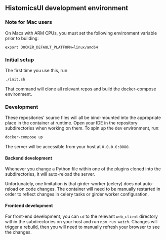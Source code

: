 ## HistomicsUI development environment

### Note for Mac users

On Macs with ARM CPUs, you must set the following environment variable prior to building:

    export DOCKER_DEFAULT_PLATFORM=linux/amd64

### Initial setup

The first time you use this, run:

```bash
./init.sh
```

That command will clone all relevant repos and build the docker-compose environment.

### Development

These repositories' source files will all be bind-mounted into the appropriate
place in the container at runtime. Open your IDE in the repository subdirectories when
working on them. To spin up the dev environment, run:

```bash
docker-compose up
```

The server will be accessible from your host at `0.0.0.0:8080`.

#### Backend development

Whenever you change a Python file within one of the plugins cloned into the subdirectories, it will
auto-reload the server.

Unfortunately, one limitation is that girder-worker (celery) does not auto-reload on code changes.
The container will need to be manually restarted in order to reflect changes in celery tasks or
girder worker configuration.

#### Frontend development

For front-end development, you can `cd` to the relevant `web_client` directory within the
subdirectories on your host and run `npm run watch`. Changes will trigger a rebuild, then you will
need to manually refresh your browser to see the changes.

